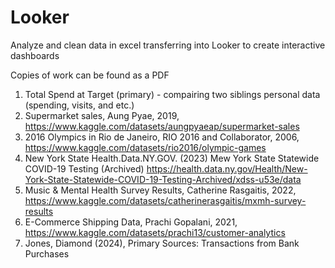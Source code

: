 # Looker
Analyze and clean data in excel transferring into Looker to create interactive dashboards

Copies of work can be found as a PDF

1. Total Spend at Target (primary) - compairing two siblings personal data (spending, visits, and etc.)
2. Supermarket sales, Aung Pyae, 2019, https://www.kaggle.com/datasets/aungpyaeap/supermarket-sales
3. 2016 Olympics in Rio de Janeiro, RIO 2016 and Collaborator, 2006, https://www.kaggle.com/datasets/rio2016/olympic-games
4. New York State Health.Data.NY.GOV. (2023) Mew York State Statewide COVID-19 Testing (Archived) https://health.data.ny.gov/Health/New-York-State-Statewide-COVID-19-Testing-Archived/xdss-u53e/data
5. Music & Mental Health Survey Results, Catherine Rasgaitis, 2022, https://www.kaggle.com/datasets/catherinerasgaitis/mxmh-survey-results
6. E-Commerce Shipping Data, Prachi Gopalani, 2021, https://www.kaggle.com/datasets/prachi13/customer-analytics
7. Jones, Diamond (2024), Primary Sources: Transactions from Bank Purchases

